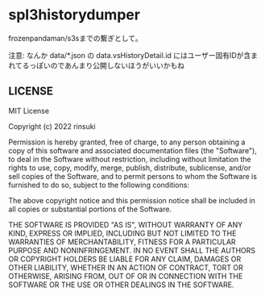# spl3historydumper

frozenpandaman/s3sまでの繋ぎとして。

注意: なんか data/*.json の data.vsHistoryDetail.id にはユーザー固有IDが含まれてるっぽいのであんまり公開しないほうがいいかもね

## LICENSE

MIT License

Copyright (c) 2022 rinsuki

Permission is hereby granted, free of charge, to any person obtaining a copy
of this software and associated documentation files (the "Software"), to deal
in the Software without restriction, including without limitation the rights
to use, copy, modify, merge, publish, distribute, sublicense, and/or sell
copies of the Software, and to permit persons to whom the Software is
furnished to do so, subject to the following conditions:

The above copyright notice and this permission notice shall be included in all
copies or substantial portions of the Software.

THE SOFTWARE IS PROVIDED "AS IS", WITHOUT WARRANTY OF ANY KIND, EXPRESS OR
IMPLIED, INCLUDING BUT NOT LIMITED TO THE WARRANTIES OF MERCHANTABILITY,
FITNESS FOR A PARTICULAR PURPOSE AND NONINFRINGEMENT. IN NO EVENT SHALL THE
AUTHORS OR COPYRIGHT HOLDERS BE LIABLE FOR ANY CLAIM, DAMAGES OR OTHER
LIABILITY, WHETHER IN AN ACTION OF CONTRACT, TORT OR OTHERWISE, ARISING FROM,
OUT OF OR IN CONNECTION WITH THE SOFTWARE OR THE USE OR OTHER DEALINGS IN THE
SOFTWARE.
